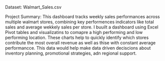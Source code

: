 Dataset: Walmart_Sales.csv

Project Summary:
This dashboard tracks weekly sales performances across multiple walmart stores, combining key performences indicators like total sales and average wekkely sales per store. I buuilt a dashboard using Excel Pivot tables and visualizatins to comapre a high performing and low performing location. These charts help to quickly identify which stores contribute the most overall revenue as well as thise with constant average performancce. This data would help make data driven deciscions about inventory planning, promotional strategies, adn regional support.
